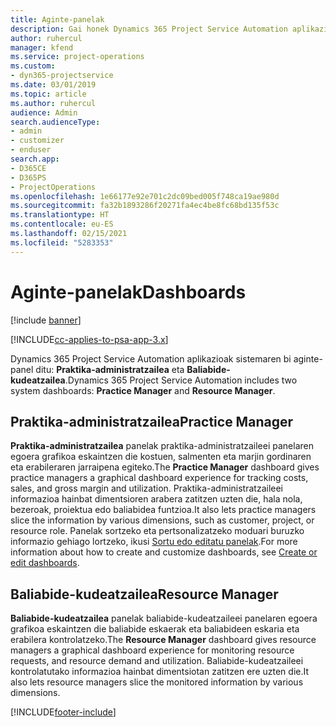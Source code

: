 ```yaml
---
title: Aginte-panelak
description: Gai honek Dynamics 365 Project Service Automation aplikazioko jakinarazpenen panelei buruzko informazioa eskaintzen du.
author: ruhercul
manager: kfend
ms.service: project-operations
ms.custom:
- dyn365-projectservice
ms.date: 03/01/2019
ms.topic: article
ms.author: ruhercul
audience: Admin
search.audienceType:
- admin
- customizer
- enduser
search.app:
- D365CE
- D365PS
- ProjectOperations
ms.openlocfilehash: 1e66177e92e701c2dc09bed005f748ca19ae980d
ms.sourcegitcommit: fa32b1893286f20271fa4ec4be8fc68bd135f53c
ms.translationtype: HT
ms.contentlocale: eu-ES
ms.lasthandoff: 02/15/2021
ms.locfileid: "5283353"
---
```

# <a name="dashboards"></a><span data-ttu-id="cb959-103">Aginte-panelak</span><span class="sxs-lookup"><span data-stu-id="cb959-103">Dashboards</span></span>

[!include [banner](../includes/psa-now-project-operations.md)]

[!INCLUDE[cc-applies-to-psa-app-3.x](../includes/cc-applies-to-psa-app-3x.md)]

<span data-ttu-id="cb959-104">Dynamics 365 Project Service Automation aplikazioak sistemaren bi aginte-panel ditu: **Praktika-administratzailea** eta **Baliabide-kudeatzailea**.</span><span class="sxs-lookup"><span data-stu-id="cb959-104">Dynamics 365 Project Service Automation includes two system dashboards: **Practice Manager** and **Resource Manager**.</span></span>

## <a name="practice-manager"></a><span data-ttu-id="cb959-105">Praktika-administratzailea</span><span class="sxs-lookup"><span data-stu-id="cb959-105">Practice Manager</span></span> 

<span data-ttu-id="cb959-106">**Praktika-administratzailea** panelak praktika-administratzaileei panelaren egoera grafikoa eskaintzen die kostuen, salmenten eta marjin gordinaren eta erabileraren jarraipena egiteko.</span><span class="sxs-lookup"><span data-stu-id="cb959-106">The **Practice Manager** dashboard gives practice managers a graphical dashboard experience for tracking costs, sales, and gross margin and utilization.</span></span> <span data-ttu-id="cb959-107">Praktika-administratzaileei informazioa hainbat dimentsioren arabera zatitzen uzten die, hala nola, bezeroak, proiektua edo baliabidea funtzioa.</span><span class="sxs-lookup"><span data-stu-id="cb959-107">It also lets practice managers slice the information by various dimensions, such as customer, project, or resource role.</span></span> <span data-ttu-id="cb959-108">Panelak sortzeko eta pertsonalizatzeko moduari buruzko informazio gehiago lortzeko, ikusi [Sortu edo editatu panelak](https://docs.microsoft.com/dynamics365/customerengagement/on-premises/customize/create-edit-dashboards).</span><span class="sxs-lookup"><span data-stu-id="cb959-108">For more information about how to create and customize dashboards, see [Create or edit dashboards](https://docs.microsoft.com/dynamics365/customerengagement/on-premises/customize/create-edit-dashboards).</span></span>

## <a name="resource-manager"></a><span data-ttu-id="cb959-109">Baliabide-kudeatzailea</span><span class="sxs-lookup"><span data-stu-id="cb959-109">Resource Manager</span></span> 

<span data-ttu-id="cb959-110">**Baliabide-kudeatzailea** panelak baliabide-kudeatzaileei panelaren egoera grafikoa eskaintzen die baliabide eskaerak eta baliabideen eskaria eta erabilera kontrolatzeko.</span><span class="sxs-lookup"><span data-stu-id="cb959-110">The **Resource Manager** dashboard gives resource managers a graphical dashboard experience for monitoring resource requests, and resource demand and utilization.</span></span> <span data-ttu-id="cb959-111">Baliabide-kudeatzaileei kontrolatutako informazioa hainbat dimentsiotan zatitzen ere uzten die.</span><span class="sxs-lookup"><span data-stu-id="cb959-111">It also lets resource managers slice the monitored information by various dimensions.</span></span>


[!INCLUDE[footer-include](../includes/footer-banner.md)]